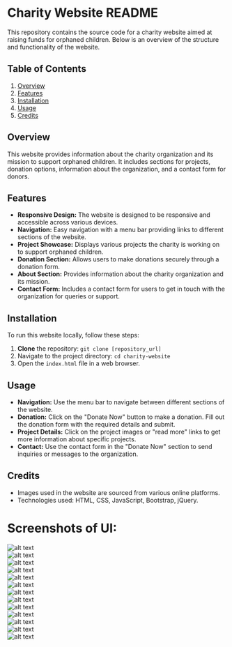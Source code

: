 # Charity Website README

This repository contains the source code for a charity website aimed at raising funds for orphaned children. Below is an overview of the structure and functionality of the website.

## Table of Contents
1. [Overview](#overview)
2. [Features](#features)
3. [Installation](#installation)
4. [Usage](#usage)
5. [Credits](#credits)

## Overview
This website provides information about the charity organization and its mission to support orphaned children. It includes sections for projects, donation options, information about the organization, and a contact form for donors.

## Features
- **Responsive Design:** The website is designed to be responsive and accessible across various devices.
- **Navigation:** Easy navigation with a menu bar providing links to different sections of the website.
- **Project Showcase:** Displays various projects the charity is working on to support orphaned children.
- **Donation Section:** Allows users to make donations securely through a donation form.
- **About Section:** Provides information about the charity organization and its mission.
- **Contact Form:** Includes a contact form for users to get in touch with the organization for queries or support.

## Installation
To run this website locally, follow these steps:
1. **Clone** the repository: `git clone [repository_url]`
2. Navigate to the project directory: `cd charity-website`
3. Open the `index.html` file in a web browser.

## Usage
- **Navigation:** Use the menu bar to navigate between different sections of the website.
- **Donation:** Click on the "Donate Now" button to make a donation. Fill out the donation form with the required details and submit.
- **Project Details:** Click on the project images or "read more" links to get more information about specific projects.
- **Contact:** Use the contact form in the "Donate Now" section to send inquiries or messages to the organization.

## Credits
- Images used in the website are sourced from various online platforms.
- Technologies used: HTML, CSS, JavaScript, Bootstrap, jQuery.

# Screenshots of UI:

 ![alt text](<Screenshot (273).png>) 
  <br>
  ![alt text](<Screenshot (274) - Copy.png>) 
  <br>
  ![alt text](<Screenshot (275) - Copy.png>) 
  <br>
  ![alt text](<Screenshot (276) - Copy.png>)
  <br>
  ![alt text](<Screenshot (277).png>)
  <br>
  ![alt text](<Screenshot (278) - Copy.png>)
  <br>
  ![alt text](<Screenshot (279) - Copy.png>) 
  <br>
  ![alt text](<Screenshot (280).png>)
  <br>
  ![alt text](<Screenshot (281).png>) 
  <br>
  ![alt text](<Screenshot (285).png>) 
  <br>
  ![alt text](<Screenshot (288).png>)
  <br>
  ![alt text](<Screenshot (289).png>)
  <br>
  ![alt text](<Screenshot (290).png>)




